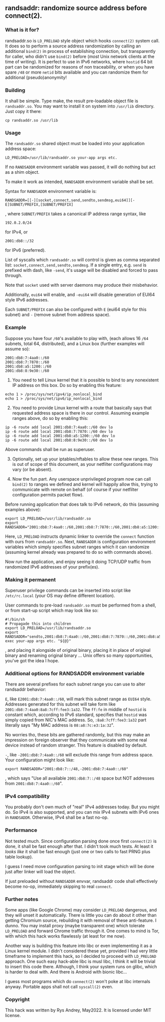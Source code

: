 ## randsaddr: randomize source address before connect(2).

### What is it for?
randsaddr.so is `LD_PRELOAD` style object which hooks `connect(2)` system call.
It does so to perform a source address randomization by calling an additional
`bind(2)` in process of establishing connection, but transparently for caller,
who didn't use `bind(2)` before (_most_ Unix network clients at the time of writing).
It is perfect to use in IPv6 networks, where `hostid` 64 bit part can be randomized
for reasons of non traceability, or when you have spare `/48` or more `netid` bits
available and you can randomize them for additional (pseudo)anonymity!

### Building

It shall be simple. Type make, the result pre-loadable object file is `randsaddr.so`.
You may want to install it on system into `/usr/lib` directory. Just copy it there:

```
cp randsaddr.so /usr/lib
```

### Usage

The `randsaddr.so` shared object must be loaded into your application address space:

```
LD_PRELOAD=/usr/lib/randsaddr.so your-app args etc.
```

If no `RANDSADDR` environment variable was passed, it will do nothing but act as a shim object.

To make it work as intended, `RANDSADDR` environment variable shall be set.

Syntax for `RANDSADDR` environment variable is:

```
RANDSADDR=[[-][socket,connect,send,sendto,sendmsg,eui64]][-E]SUBNET/PREFIX,[SUBNET/PREFIX]
```
, where `SUBNET/PREFIX` takes a canonical IP address range syntax, like

```
192.0.2.0/24
```
for IPv4, or
```
2001:db8::/32
```
for IPv6 (preferred).

List of syscalls which `randsaddr.so` will control is given as comma separated list: `socket,connect,send,sendto,sendmsg`.
If a single entry, e.g. `send` is prefixed with dash, like `-send`, it's usage will be disabled and forced to pass through.

Note that `socket` used with server daemons may produce their misbehavior.

Additionally, `eui64` will enable, and `-eui64` will disable generation of EUI64 style IPv6 addresses.

Each `SUBNET/PREFIX` can also be configured with `E` (eui64 style for this subnet) and `-` (remove subnet from address space).

### Example

Suppose you have four `/60`'s available to play with,
(each allows 16 `/64` subnets, total 64, distributed),
and a Linux box (further examples will assume so):

```
2001:db8:7:4aa0::/60
2001:db8:7:7870::/60
2001:db8:a5:1200::/60
2001:db8:8:9e30::/60
```

1. You need to tell Linux kernel that it is possible to bind to any nonexistent
IP address on this box. Do so by enabling this feature:

```
echo 1 > /proc/sys/net/ipv4/ip_nonlocal_bind
echo 1 > /proc/sys/net/ipv6/ip_nonlocal_bind
```

2. You need to provide Linux kernel with a route that basically says that requested
address space is there in our control. Assuming example ranges above, do so by enabling this:

```
ip -6 route add local 2001:db8:7:4aa0::/60 dev lo
ip -6 route add local 2001:db8:7:7870::/60 dev lo
ip -6 route add local 2001:db8:a5:1200::/60 dev lo
ip -6 route add local 2001:db8:8:9e30::/60 dev lo
```

Above commands shall be run as superuser.

3. Optionally, set up your iptables/nftables to allow these new ranges. This is out of
scope of this document, as your netfilter configurations may vary (or be absent).

4. Now the fun part. Any userspace unprivileged program now can call `bind(2)` to
ranges we defined and kernel will happily allow this, trying to communicate with
remote on behalf (of course if your netfilter configuration permits packet flow).

Before running application that does talk to IPv6 network, do this (assuming examples above):

```
export LD_PRELOAD=/usr/lib/randsaddr.so
export RANDSADDR="2001:db8:7:4aa0::/60,2001:db8:7:7870::/60,2001:db8:a5:1200::/60,2001:db8:8:9e30::/60"
```

Here, `LD_PRELOAD` instructs dynamic linker to override the `connect` function with ours from `randsaddr.so`.
Next, `RANDSADDR` is configuration environment variables which simply specifies subnet ranges which it can
randomize (assuming kernel already was prepared to do so with commands above).

Now run the application, and enjoy seeing it doing TCP/UDP traffic from randomized IPv6 addresses of your prefix(es).

### Making it permanent

Superuser privilege commands can be inserted into script like `/etc/rc.local` (your OS may define different location).

User commands to pre-load `randsaddr.so` must be performed from a shell, or from start-up script which may look like so:

```
#!/bin/sh
# Propagade this into children
export LD_PRELOAD=/usr/lib/randsaddr.so
export RANDSADDR="sendto,2001:db8:7:4aa0::/60,2001:db8:7:7870::/60,2001:db8:a5:1200::/60,2001:db8:8:9e30::/60"
exec your-app args etc. "${@}"
```

, and placing it alongside of original binary, placing it in place of original binary and renaming original binary ...
Unix offers so many opportunities, you've got the idea I hope.

### Additional options for RANDSADDR environment variable

There are several prefixes for each subnet range you can use to alter randsaddr behavior:

`E`, like `E2001:db8:7:4aa0::/60`, will mark this subnet range as `EUI64` style. Addresses generated for this
subnet will take form like `2001:db8:7:4aa0:8a8:7cff:fee3:1a32`. The `ff:fe` in middle of `hostid` is constant
which, according to IPv6 standard, specifies that `hostid` was simply copied from NIC's MAC address.
So, `:8a8:7cff:fee3:1a32` part literally says "My MAC address is `08:a8:7c:e3:1a:32`".

No worries tho, these bits are gathered randomly, but this may make an impression on foreign observer that
they communicate with some real device instead of random stranger. This feature is disabled by default.

`-`, like `-2001:db8:7:4aa0::/60` will exclude this range from address space. Your configuration might look like:

```
export RANDSADDR="2001:db8:7::/48,-2001:db8:7:4aa0::/60"
```
, which says "Use all available `2001:db8:7::/48` space but NOT addresses from `2001:db8:7:4aa0::/60`".

### IPv4 compatibility

You probably don't own much of "real" IPv4 addresses today. But you might do. So IPv4 is also supported, and
you can mix IPv4 subnets with IPv6 ones in `RANDSADDR`. Otherwise, IPv4 shall be a fast no-op.

### Performance

Not tested much. Since configuration parsing done once first `connect(2)` is done, it shall be fast enough after that.
I didn't took much tests. At least it _looks like_ it shall be fast enough (just one or two calls to fast PRNG plus table lookup).

I guess I need move configuration parsing to init stage which will be done just after linker will load the object.

If just preloaded without `RANDSADDR` envvar, randsaddr code shall effectively become no-op, immediately skipping to real `connect`.

### Further notes

Some apps (like Google Chrome) may consider `LD_PRELOAD` dangerous, and they will unset it automatically. There is little
you can do about it other than getting Chromium source, rebuilding it with removal of these anti-feature. I dunno.
You may install proxy (maybe transparent one) which tolerate `LD_PRELOAD` and forward Chrome traffic through it.
One comes to mind is Tor, with which this hack works flawlessly (at least for me now).

Another way is building this feature into libc or even implementing it as a Linux kernel module. I didn't considered
these yet, provided I had very little timeframe to implement this hack, so I decided to proceed with `LD_PRELOAD`
approach. One such easy hack-able libc is musl libc, I think it will be trivial to insert this code there.
Although, I think your system runs on glibc, which is harder to deal with. And there is Android with bionic libc...

I guess most programs which do `connect(2)` won't poke at libc internals anyway. Portable apps shall not call
`syscall(2)` even.

### Copyright

This hack was written by Rys Andrey, May2022. It is licensed under MIT license.
